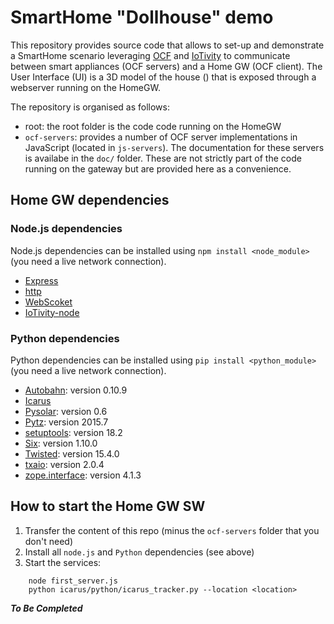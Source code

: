 # SmartHome "Dollhouse" demo

This repository provides source code that allows to set-up and demonstrate a SmartHome scenario leveraging [OCF](http://openconnectivity.org/) and [IoTivity](https://www.iotivity.org/) to communicate between smart appliances (OCF servers) and a Home GW (OCF client). The User Interface (UI) is a 3D model of the house (<insert reference here>) that is exposed through a webserver running on the HomeGW.

The repository is organised as follows:
* root: the root folder is the code code running on the HomeGW
* `ocf-servers`: provides a number of OCF server implementations in JavaScript (located in `js-servers`). The documentation for these servers is availabe in the `doc/` folder. These are not strictly part of the code running on the gateway but are provided here as a convenience.

## Home GW dependencies

### Node.js dependencies

Node.js dependencies can be installed using `npm install <node_module>` (you need a live network connection).
* [Express](https://www.npmjs.com/package/express)
* [http](https://www.npmjs.com/package/http)
* [WebScoket](https://www.npmjs.com/package/websocket)
* [IoTivity-node](https://www.npmjs.com/package/iotivity-node)

### Python dependencies
Python dependencies can be installed using `pip install <python_module>` (you need a live network connection).
* [Autobahn](http://autobahn.ws/python/): version 0.10.9
* [Icarus](https://github.com/tripzero/icarus)
* [Pysolar](http://pysolar.org/): version 0.6
* [Pytz](http://pytz.sourceforge.net/): version 2015.7
* [setuptools](https://pypi.python.org/pypi/setuptools): version 18.2
* [Six](https://pypi.python.org/pypi/six): version 1.10.0 
* [Twisted](https://twistedmatrix.com/): version 15.4.0
* [txaio](https://pypi.python.org/pypi/txaio): version 2.0.4
* [zope.interface](https://pypi.python.org/pypi/zope.interface): version 4.1.3

## How to start the Home GW SW

1. Transfer the content of this repo (minus the `ocf-servers` folder that you don't need)
2. Install all `node.js` and `Python` dependencies (see above)
3. Start the services: 

```
    node first_server.js
    python icarus/python/icarus_tracker.py --location <location>
```

***To Be Completed***
